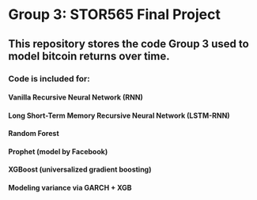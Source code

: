# Group 3: STOR565 Final Project
## This repository stores the code Group 3 used to model bitcoin returns over time.
### Code is included for:
#### Vanilla Recursive Neural Network (RNN)
#### Long Short-Term Memory Recursive Neural Network (LSTM-RNN)
#### Random Forest
#### Prophet (model by Facebook)
#### XGBoost (universalized gradient boosting)
#### Modeling variance via GARCH + XGB

